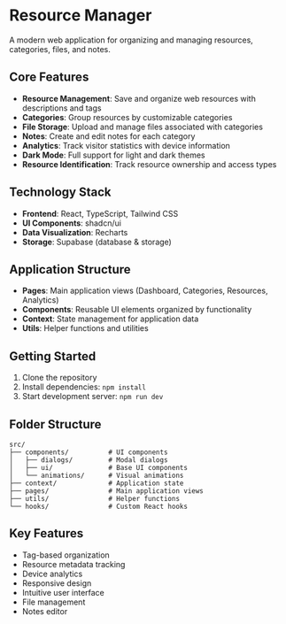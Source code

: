 
# Resource Manager

A modern web application for organizing and managing resources, categories, files, and notes.

## Core Features

- **Resource Management**: Save and organize web resources with descriptions and tags
- **Categories**: Group resources by customizable categories
- **File Storage**: Upload and manage files associated with categories
- **Notes**: Create and edit notes for each category
- **Analytics**: Track visitor statistics with device information
- **Dark Mode**: Full support for light and dark themes
- **Resource Identification**: Track resource ownership and access types

## Technology Stack

- **Frontend**: React, TypeScript, Tailwind CSS
- **UI Components**: shadcn/ui
- **Data Visualization**: Recharts
- **Storage**: Supabase (database & storage)

## Application Structure

- **Pages**: Main application views (Dashboard, Categories, Resources, Analytics)
- **Components**: Reusable UI elements organized by functionality
- **Context**: State management for application data
- **Utils**: Helper functions and utilities

## Getting Started

1. Clone the repository
2. Install dependencies: `npm install`
3. Start development server: `npm run dev`

## Folder Structure

```
src/
├── components/          # UI components
│   ├── dialogs/         # Modal dialogs
│   ├── ui/              # Base UI components
│   └── animations/      # Visual animations
├── context/             # Application state
├── pages/               # Main application views
├── utils/               # Helper functions
└── hooks/               # Custom React hooks
```

## Key Features

- Tag-based organization
- Resource metadata tracking
- Device analytics
- Responsive design
- Intuitive user interface
- File management
- Notes editor

